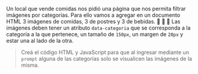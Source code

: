 Un local que vende comidas nos pidió una página que nos permita filtrar imágenes por categorías.
Para ello vamos a agregar en un documento HTML 3 imágenes de comidas, 3 de postres y 3 de bebidas. :taco: :pancakes: :cup_with_straw:
Las imágenes deben tener un atributo `data-categoria` que se corresponda a la categoría a la que pertenece, un tamaño de `150px`, un margen de `20px` y estar una al lado de la otra.

> Creá el código HTML y JavaScript para que al ingresar mediante un `prompt` alguna de las categorías solo se visualicen las imágenes de la misma.
